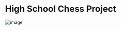 # High School Chess Project
![image](https://user-images.githubusercontent.com/49328304/213335120-e0d4f429-34d3-4753-b3b9-14726d6527f5.png)
